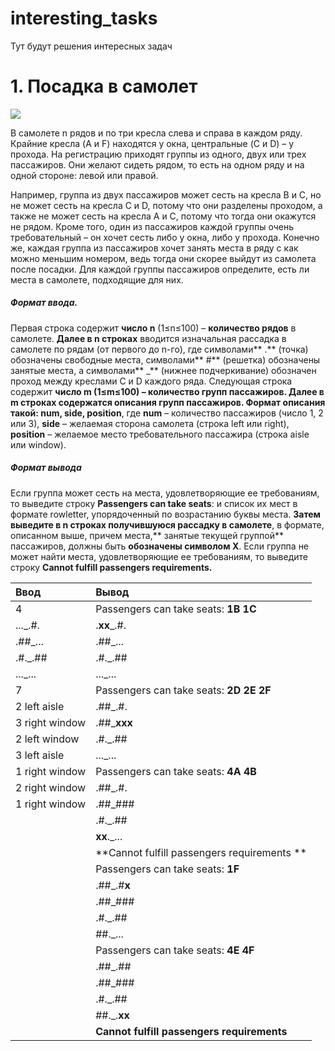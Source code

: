 # interesting_tasks
Тут будут решения интересных задач 

# 1. Посадка в самолет
![](https://es.qoodis.com/wp-content/uploads/2019/10/inicio-de-una-compania-aerea.jpg)

В самолете n рядов и по три кресла слева и справа в каждом ряду. Крайние кресла (A и F) находятся у окна, центральные (C и D) – у прохода. На регистрацию приходят группы из одного, двух или трех пассажиров. Они желают сидеть рядом, то есть на одном ряду и на одной стороне: левой или правой. 

Например, группа из двух пассажиров может сесть на кресла B и C, но не может сесть на кресла C и D, потому что они разделены проходом, а также не может сесть на кресла A и C, потому что тогда они окажутся не рядом. Кроме того, один из пассажиров каждой группы очень требовательный – он хочет сесть либо у окна, либо у прохода. Конечно же, каждая группа из пассажиров хочет занять места в ряду с как можно меньшим номером, ведь тогда они скорее выйдут из самолета после посадки. 
Для каждой группы пассажиров определите, есть ли места в самолете, подходящие для них. 

##### Формат ввода.
Первая строка содержит **число n** (1≤n≤100) – **количество рядов** в самолете. **Далее в n строках** вводится изначальная рассадка в самолете по рядам (от первого до n-го), где символами** .** (точка) обозначены свободные места, символами** #** (решетка) обозначены занятые места, а символами** _** (нижнее подчеркивание) обозначен проход между креслами C и D каждого ряда. Следующая строка содержит **число m **(1≤m≤100) – количество групп пассажиров. **Далее в m** строках содержатся описания групп пассажиров. Формат описания такой:** num, side, position**, где **num** – количество пассажиров (число 1, 2 или 3), **side** – желаемая сторона самолета (строка left или right), **position** – желаемое место требовательного пассажира (строка aisle или window).
##### Формат вывода 
Если группа может сесть на места, удовлетворяющие ее требованиям, то выведите строку **Passengers can take seats**: и список их мест в формате rowletter, упорядоченный по возрастанию буквы места. **Затем выведите в n строках получившуюся рассадку в самолете**, в формате, описанном выше, причем места,** занятые текущей группой** пассажиров, должны быть **обозначены символом X**. Если группа не может найти места, удовлетворяющие ее требованиям, то выведите строку **Cannot fulfill passengers requirements.**

| Ввод           | Вывод   |
| :------------ | :------------ |
|4   				| Passengers can take seats: **1B 1C**|
|..._.#.|.**xx**_.#.|
|.##_...| .##_...|
|.#._.##|.#._.##|
|..._...| ..._...|
|7   |Passengers can take seats: **2D 2E 2F** |
|2 left aisle| .##_.#.|
|3 right window| .##_**xxx**|
|2 left window|.#._.##|
|3 left aisle| ..._...|
|1 right window|Passengers can take seats: **4A 4B**   |
|2 right window|.##_.#.|
|1 right window|.##_###|
|   |.#._.##|
|   | **xx**._...|
|   |**Cannot fulfill passengers requirements **  |
|   | Passengers can take seats: **1F**|
|   |.##_.#**x**|
|   |.##_###|
|   |.#._.##|
|   | ##._...|
|   |Passengers can take seats: **4E 4F**|
|   |.##_.##|
|   |.##_###|
|   |.#._.##|
|   |##._.**xx**|
|   |**Cannot fulfill passengers requirements**|
